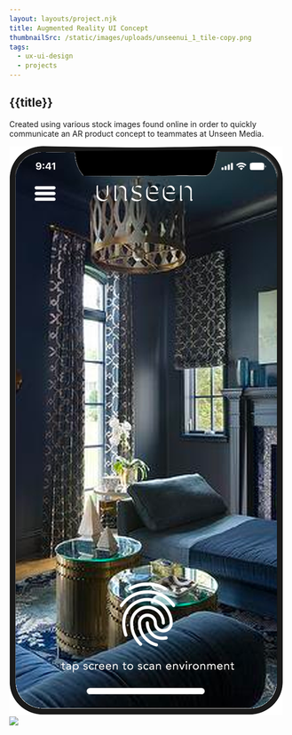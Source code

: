 ```yaml
---
layout: layouts/project.njk
title: Augmented Reality UI Concept
thumbnailSrc: /static/images/uploads/unseenui_1_tile-copy.png
tags:
  - ux-ui-design
  - projects
---
```

## {{title}}

Created using various stock images found online in order to quickly communicate an AR product concept to teammates at Unseen Media.

<div class="frame">
<img src="/static/images/uploads/tabletopar_phone_interface.png" class="object-fit:contain"></img>
</div>

<div class="frame">
<img src="/static/images/uploads/tabletopar3.png" class="object-fit:scale-down"></img>
</div>
